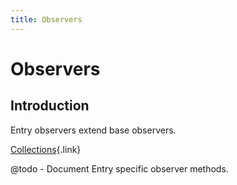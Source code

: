 ```yaml
---
title: Observers
---
```


# Observers

<div class="documentation__toc"></div>

## Introduction

Entry observers extend base observers.

[Collections](../core-concepts/observers){.link}

@todo - Document Entry specific observer methods.

